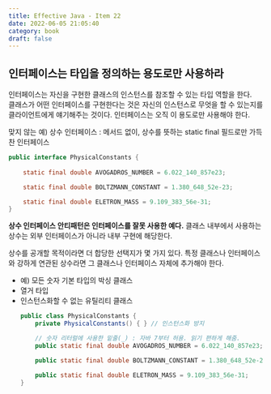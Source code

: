 ```yaml
---
title: Effective Java - Item 22
date: 2022-06-05 21:05:40
category: book
draft: false
---
```


## 인터페이스는 타입을 정의하는 용도로만 사용하라

인터페이스는 자신을 구현한 클래스의 인스턴스를 참조할 수 있는 타입 역할을 한다.  
클래스가 어떤 인터페이스를 구현한다는 것은 자신의 인스턴스로 무엇을 할 수 있는지를 클라이언트에게 얘기해주는 것이다. 인터페이스는 오직 이 용도로만 사용해야 한다.

맞지 않는 예) 상수 인터페이스 : 메서드 없이, 상수를 뜻하는 static final 필드로만 가득 찬 인터페이스
```java
public interface PhysicalConstants {
    
    static final double AVOGADROS_NUMBER = 6.022_140_857e23;

    static final double BOLTZMANN_CONSTANT = 1.380_648_52e-23;

    static final double ELETRON_MASS = 9.109_383_56e-31;
}
```

**상수 인터페이스 안티패턴은 인터페이스를 잘못 사용한 예다.** 클래스 내부에서 사용하는 상수는 외부 인터페이스가 아니라 내부 구현에 해당한다.

상수를 공개할 목적이라면 더 합당한 선택지가 몇 가지 있다. 특정 클래스나 인터페이스와 강하게 연관된 상수라면 그 클래스나 인터페이스 자체에 추가해야 한다.
  - 예) 모든 숫자 기본 타입의 박싱 클래스
  - 열거 타입
  - 인스턴스화할 수 없는 유틸리티 클래스
    ```java
    public class PhysicalConstants {
        private PhysicalConstants() { } // 인스턴스화 방지

        // 숫자 리터럴에 사용한 밑줄(_) : 자바 7부터 허용. 읽기 편하게 해줌.
        public static final double AVOGADROS_NUMBER = 6.022_140_857e23;

        public static final double BOLTZMANN_CONSTANT = 1.380_648_52e-23;

        public static final double ELETRON_MASS = 9.109_383_56e-31;
    }
    ```